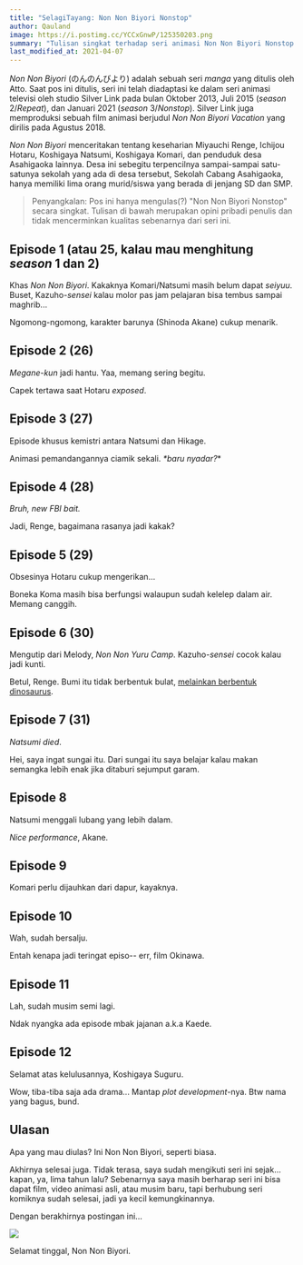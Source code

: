 ```yaml
---
title: "SelagiTayang: Non Non Biyori Nonstop"
author: Qauland
image: https://i.postimg.cc/YCCxGnwP/125350203.png
summary: "Tulisan singkat terhadap seri animasi Non Non Biyori Nonstop."
last_modified_at: 2021-04-07
---
```


*Non Non Biyori* (のんのんびより) adalah sebuah seri *manga* yang ditulis oleh Atto. Saat pos ini ditulis, seri ini telah diadaptasi ke dalam seri animasi televisi oleh studio Silver Link pada bulan Oktober 2013, Juli 2015 (*season* 2/*Repeat*), dan Januari 2021 (*season* 3/*Nonstop*). Silver Link juga memproduksi sebuah film animasi berjudul *Non Non Biyori Vacation* yang dirilis pada Agustus 2018.

*Non Non Biyori* menceritakan tentang keseharian Miyauchi Renge, Ichijou Hotaru, Koshigaya Natsumi, Koshigaya Komari, dan penduduk desa Asahigaoka lainnya. Desa ini sebegitu terpencilnya sampai-sampai satu-satunya sekolah yang ada di desa tersebut, Sekolah Cabang Asahigaoka, hanya memiliki lima orang murid/siswa yang berada di jenjang SD dan SMP.

> Penyangkalan: Pos ini hanya mengulas(?) "Non Non Biyori Nonstop" secara singkat. Tulisan di bawah merupakan opini pribadi penulis dan tidak mencerminkan kualitas sebenarnya dari seri ini.

## Episode 1 (atau 25, kalau mau menghitung *season* 1 dan 2)

Khas *Non Non Biyori*. Kakaknya Komari/Natsumi masih belum dapat *seiyuu*. Buset, Kazuho-*sensei* kalau molor pas jam pelajaran bisa tembus sampai maghrib...

Ngomong-ngomong, karakter barunya (Shinoda Akane) cukup menarik.

## Episode 2 (26)

*Megane-kun* jadi hantu. Yaa, memang sering begitu.

Capek tertawa saat Hotaru *exposed*.

## Episode 3 (27)

Episode khusus kemistri antara Natsumi dan Hikage.

Animasi pemandangannya ciamik sekali. *\*baru nyadar?*\*

## Episode 4 (28)

*Bruh, new FBI bait.*

Jadi, Renge, bagaimana rasanya jadi kakak?

## Episode 5 (29)

Obsesinya Hotaru cukup mengerikan...

Boneka Koma masih bisa berfungsi walaupun sudah kelelep dalam air. Memang canggih.

## Episode 6 (30)

Mengutip dari Melody, *Non Non Yuru Camp*. Kazuho-*sensei* cocok kalau jadi kunti.

Betul, Renge. Bumi itu tidak berbentuk bulat, [melainkan berbentuk dinosaurus](<https://twitter.com/dinosaurearth>).

## Episode 7 (31)

*Natsumi died*.

Hei, saya ingat sungai itu. Dari sungai itu saya belajar kalau makan semangka lebih enak jika ditaburi sejumput garam.

## Episode 8

Natsumi menggali lubang yang lebih dalam.

*Nice performance*, Akane.

## Episode 9

Komari perlu dijauhkan dari dapur, kayaknya.

## Episode 10

Wah, sudah bersalju.

Entah kenapa jadi teringat episo-- err, film Okinawa.

## Episode 11

Lah, sudah musim semi lagi.

Ndak nyangka ada episode mbak jajanan a.k.a Kaede.

## Episode 12

Selamat atas kelulusannya, Koshigaya Suguru.

Wow, tiba-tiba saja ada drama... Mantap *plot development*-nya. Btw nama yang bagus, bund.

## Ulasan

Apa yang mau diulas? Ini Non Non Biyori, seperti biasa.

Akhirnya selesai juga. Tidak terasa, saya sudah mengikuti seri ini sejak... kapan, ya, lima tahun lalu? Sebenarnya saya masih berharap seri ini bisa dapat film, video animasi asli, atau musim baru, tapi berhubung seri komiknya sudah selesai, jadi ya kecil kemungkinannya.

Dengan berakhirnya postingan ini...

![](https://i.postimg.cc/7PRP4r2J/nnbs3-2.jpg)

Selamat tinggal, Non Non Biyori.
